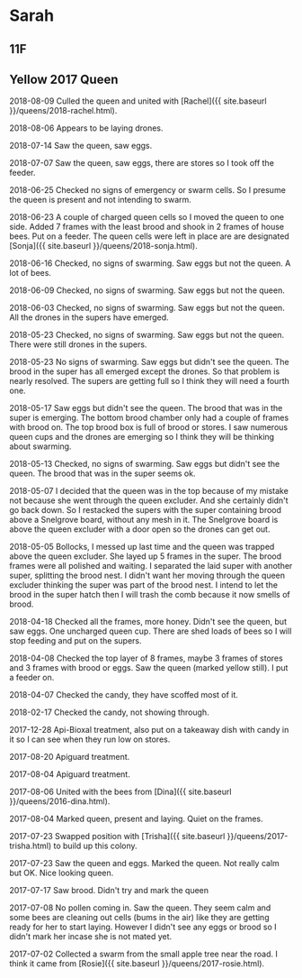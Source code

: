 # Sarah
## 11F
## Yellow 2017 Queen 

2018-08-09 Culled the queen and united with [Rachel]({{ site.baseurl }}/queens/2018-rachel.html).

2018-08-06 Appears to be laying drones. 

2018-07-14 Saw the queen, saw eggs.

2018-07-07 Saw the queen, saw eggs, there are stores so I took off the feeder.

2018-06-25 Checked no signs of emergency or swarm cells.  So I presume the queen is present and not intending to swarm.

2018-06-23 A couple of charged queen cells so I moved the queen to one side.  Added 7 frames with the least brood and shook in 2 frames of house bees.  Put on a feeder.  The queen cells were left in place are are designated [Sonja]({{ site.baseurl }}/queens/2018-sonja.html).

2018-06-16 Checked, no signs of swarming.  Saw eggs but not the queen.  A lot of bees.

2018-06-09 Checked, no signs of swarming.  Saw eggs but not the queen. 

2018-06-03 Checked, no signs of swarming.  Saw eggs but not the queen. All the drones in the supers have emerged.

2018-05-23 Checked, no signs of swarming.  Saw eggs but not the queen. There were still drones in the supers.

2018-05-23 No signs of swarming.  Saw eggs but didn't see the queen.  The brood in the super has all emerged except the drones.  So that problem is nearly resolved.  The supers are getting full so I think they will need a fourth one.

2018-05-17 Saw eggs but didn't see the queen.  The brood that was in the super is emerging.  The bottom brood chamber only had a couple of frames with brood on.  The top brood box is full of brood or stores.  I saw numerous queen cups and the drones are emerging so I think they will be thinking about swarming.

2018-05-13 Checked, no signs of swarming.  Saw eggs but didn't see the queen.  The brood that was in the super seems ok.

2018-05-07 I decided that the queen was in the top because of my mistake not because she went through the queen excluder.  And she certainly didn't go back down.  So I restacked the supers with the super containing brood above a Snelgrove board, without any mesh in it.  The Snelgrove board is above the queen excluder with a door open so the drones can get out.

2018-05-05 Bollocks, I messed up last time and the queen was trapped above the queen excluder.  She layed up 5 frames in the super.  The brood frames were all polished and waiting.  I separated the laid super with another super, splitting the brood nest.  I didn't want her moving through the queen excluder thinking the super was part of the brood nest.  I intend to let the brood in the super hatch then I will trash the comb because it now smells of brood.

2018-04-18 Checked all the frames, more honey.  Didn't see the queen, but saw eggs.  One uncharged queen cup.  There are shed loads of bees so I will stop feeding and put on the supers.

2018-04-08 Checked the top layer of 8 frames, maybe 3 frames of stores and 3 frames with brood or eggs.  Saw the queen (marked yellow still).  I put a feeder on.

2018-04-07 Checked the candy, they have scoffed most of it.

2018-02-17 Checked the candy, not showing through.

2017-12-28 Api-Bioxal treatment, also put on a takeaway dish with candy in it so I can see when they run low on stores.

2017-08-20 Apiguard treatment. 

2017-08-04 Apiguard treatment.

2017-08-06 United with the bees from [Dina]({{ site.baseurl }}/queens/2016-dina.html).

2017-08-04 Marked queen, present and laying.  Quiet on the frames.

2017-07-23 Swapped position with [Trisha]({{ site.baseurl }}/queens/2017-trisha.html) to build up this colony.

2017-07-23 Saw the queen and eggs.  Marked the queen.  Not really calm but OK.  Nice looking queen.

2017-07-17 Saw brood.  Didn't try and mark the queen

2017-07-08 No pollen coming in.  Saw the queen.  They seem calm and some bees are cleaning out cells (bums in the air) like they are getting ready for her to start laying.  However I didn't see any eggs or brood so I didn't mark her incase she is not mated yet.

2017-07-02 Collected a swarm from the small apple tree near the road.  I think it came from [Rosie]({{ site.baseurl }}/queens/2017-rosie.html).